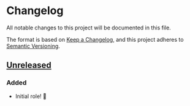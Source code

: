 # Changelog

All notable changes to this project will be documented in this file.

The format is based on [Keep a Changelog](https://keepachangelog.com/en/1.0.0/),
and this project adheres to [Semantic Versioning](https://semver.org/spec/v2.0.0.html).

## [Unreleased]

### Added

- Initial role! 🚀

[Unreleased]: https://github.com/iancleary/ansible-role-nodejs/compare/v0.1.0...HEAD
[0.1.0]: https://github.com/iancleary/ansible-role-nodejs/releases/tag/v0.1.0
